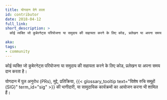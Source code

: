 ```yaml
---
title: योगदान देने वाला 
id: contributor
date: 2018-04-12
full_link: 
short_description: >
  कोई व्यक्ति जो कुबेरनेट्स परियोजना या समुदाय की सहायता करने के लिए कोड, प्रलेखन या अपना समय दान करता है।

aka: 
tags:
- community
---
```

 कोई व्यक्ति जो कुबेरनेट्स परियोजना या समुदाय की सहायता करने के लिए कोड, प्रलेखन या अपना समय दान करता है।

<!--more--> 

योगदान में पुल अनुरोध (PRs), मुद्दे, प्रतिक्रिया,
{{< glossary_tooltip text="विशेष रुचि समूहों (SIG)" term_id="sig" >}} की भागीदारी, या सामुदायिक कार्यक्रमों का आयोजन करना भी शामिल हैं।

